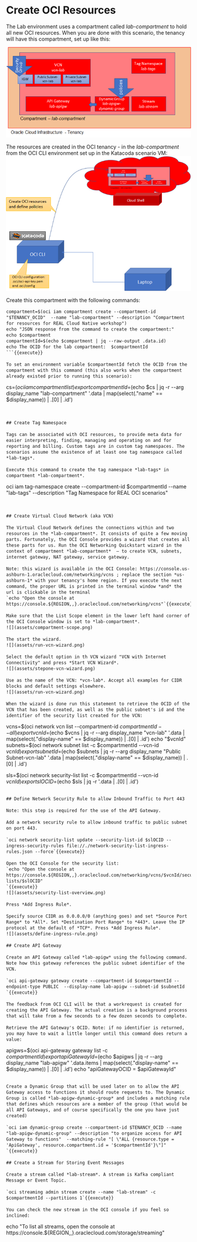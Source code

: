 # Create OCI Resources

The Lab environment uses a compartment called *lab-compartment* to hold all new OCI resources. When you are done with this scenario, the tenancy will have this compartment, set up like this:

![](assets/lab-compartment-layout.png)

The resources are created in the OCI tenancy - in the *lab-compartment* from the OCI CLI environment set up in the Katacoda scenario VM:
![](assets/creating-lab-resources-with-oci-cli.png)

Create this compartment with the following commands:

```
compartment=$(oci iam compartment create --compartment-id "$TENANCY_OCID"  --name "lab-compartment" --description "Compartment for resources for REAL Cloud Native workshop")
echo "JSON response from the command to create the compartment:"
echo $compartment
compartmentId=$(echo $compartment | jq --raw-output .data.id)
echo The OCID for the lab compartment:  $compartmentId
```{{execute}}

To set an environment variable $compartmentId fetch the OCID from the compartment with this command (this also works when the compartment already existed prior to running this scenario):
```
cs=$(oci iam compartment list)
export compartmentId=$(echo $cs | jq -r --arg display_name "lab-compartment" '.data | map(select(."name" == $display_name)) | .[0] | .id')
```{{execute}}


## Create Tag Namespace

Tags can be associated with OCI resources, to provide meta data for easier interpreting, finding, managing and operating on and for reporting and billing. Custom tags are in custom tag namespaces. The scenarios assume the existence of at least one tag namespace called *lab-tags*.

Execute this command to create the tag namespace *lab-tags* in compartment *lab-compartment*.

```
oci iam tag-namespace create --compartment-id $compartmentId --name "lab-tags"  --description "Tag Namespace for REAL OCI scenarios"  
```{{execute}}


## Create Virtual Cloud Network (aka VCN)

The Virtual Cloud Network defines the connections within and two resources in the *lab-compartment*. It consists of quite a few moving parts. Fortunately, the OCI Console provides a wizard that creates all these parts for us. Run the OCI Networking Quickstart wizard in the context of compartment *lab-compartment*  – to create VCN, subnets, internet gateway, NAT gateway, service gateway.

Note: this wizard is available in the OCI Console: https://console.us-ashburn-1.oraclecloud.com/networking/vcns ; replace the section *us-ashburn-1* with your tenancy's home region. If you execute the next command, the proper URL is printed in the terminal window *and* the url is clickable in the terminal 
`echo "Open the console at https://console.${REGION,,}.oraclecloud.com/networking/vcns"`{{execute}}

Make sure that the List Scope element in the lower left hand corner of the OCI Console window is set to *lab-compartment*.
![](assets/compartment-scope.png)

The start the wizard.
![](assets/run-vcn-wizard.png)

Select the default option in th VCN wizard "VCN with Internet Connectivity" and press *Start VCN Wizard*.
![](assets/stepone-vcn-wizard.png)

Use as the name of the VCN: *vcn-lab*. Accept all examples for CIDR blocks and default settings elsewhere. 
![](assets/run-vcn-wizard.png)

When the wizard is done run this statement to retrieve the OCID of the VCN that has been created, as well as the public subnet's id and the identifier of the security list created for the VCN:
```
vcns=$(oci network vcn list  --compartment-id $compartmentId --all)
export vcnId=$(echo $vcns | jq -r --arg display_name "vcn-lab" '.data | map(select(."display-name" == $display_name)) | .[0] | .id')
echo "$vcnId"
subnets=$(oci network subnet list  -c $compartmentId --vcn-id $vcnId)
export subnetId=$(echo $subnets | jq -r --arg display_name "Public Subnet-vcn-lab" '.data | map(select(."display-name" == $display_name)) | .[0] | .id')

sls=$(oci network security-list list  -c $compartmentId --vcn-id $vcnId)
export slOCID=$(echo $sls | jq -r '.data | .[0] | .id')

```{{execute}}

## Define Network Security Rule to allow Inbound Traffic to Port 443 

Note: this step is required for the use of the API Gateway. 

Add a network security rule to allow inbound traffic to public subnet on port 443. 

`oci network security-list update --security-list-id $slOCID --ingress-security-rules file://./network-security-list-ingress-rules.json --force`{{execute}}

Open the OCI Console for the security list:
`echo "Open the console at https://console.${REGION,,}.oraclecloud.com/networking/vcns/$vcnId/security-lists/$slOCID"
`{{execute}}
![](assets/security-list-overview.png)

Press *Add Ingress Rule*. 

Specify source CIDR as 0.0.0.0/0 (anything goes) and set *Source Port Range* to *All*. Set *Destination Port Range* to *443*. Leave the IP protocol at the default of *TCP*. Press *Add Ingress Rule*.
![](assets/define-ingress-rule.png)

## Create API Gateway

Create an API Gateway called *lab-apigw* using the following command. Note how this gateway references the public subnet identifier of the VCN.

`oci api-gateway gateway create --compartment-id $compartmentId --endpoint-type PUBLIC  --display-name lab-apigw --subnet-id $subnetId `{{execute}}

The feedback from OCI CLI will be that a workrequest is created for creating the API Gateway. The actual creation is a background process that will take from a few seconds to a few dozen seconds to complete.

Retrieve the API Gateway's OCID. Note: if no identifier is returned, you may have to wait a little longer until this command does return a value:
```
apigws=$(oci api-gateway gateway list -c $compartmentId)
export apiGatewayId=$(echo $apigws | jq -r --arg display_name "lab-apigw" '.data.items | map(select(."display-name" == $display_name)) | .[0] | .id')
echo "apiGatewayOCID = $apiGatewayId"
```{{execute}}

Create a Dynamic Group that will be used later on to allow the API Gateway access to functions it should route requests to. The Dynamic Group is called *lab-apigw-dynamic-group* and includes a matching rule that defines which resources are a member of the group (that would be all API Gateways, and of course specifically the one you have just created) 

`oci iam dynamic-group create --compartment-id $TENANCY_OCID --name "lab-apigw-dynamic-group" --description "to organize access for API Gateway to functions"  --matching-rule "[ \"ALL {resource.type = 'ApiGateway', resource.compartment.id = '$compartmentId'}\"]" `{{execute}}

## Create a Stream for Storing Event Messages

Create a stream called *lab-stream*. A stream is Kafka compliant Message or Event Topic.

`oci streaming admin stream create --name "lab-stream" -c $compartmentId --partitions 1`{{execute}}

You can check the new stream in the OCI console if you feel so inclined:
```
echo "To list all streams, open the console at https://console.${REGION,,}.oraclecloud.com/storage/streaming"
```{execute}